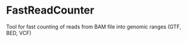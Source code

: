 # FastReadCounter
Tool for fast counting of reads from BAM file into genomic ranges (GTF, BED, VCF)
